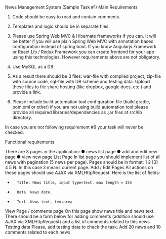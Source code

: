News Management System (Sample Task #1)
Main Requirements
1)  Code should be easy to read and contain comments. 
2)  Templates and logic should be in separate files. 
3) Please use Spring Web MVC & Hibernate frameworks if you can. It will be better if you will use plain Spring Web MVC with annotation based configuration instead of spring boot.
If you know Angularjs Framework or React Lib / Redux Framework you can create frontend for your app using this technologies. However requirements above are not obligatory.
4) Use MySQL as a DB.
5) As a result there should be 3 files: war-file with compiled project, zip-file with source code, sql-file with DB scheme and testing data. Upload these files to file share hosting (like dropbox, google docs, etc.) and provide a link.

6) Please include build automation tool configuration file (build.gradle, pom.xml or other) if you are not using build automation tool please provide all required libraries/dependencies as .jar files at src/lib directory.  

In case you are not following requirement #6 your task will never be checked.

Functional requirements

There are 3 pages in the application:
●	news list page
●	add and edit new page
●	view new page 
List Page
In list page you should implement list of all news with pagination (5 news per page). Pages should be in format: 1 2 [3] 4 5 N. In this case 3 means current page.
Add / Edit Pages
All actions on these pages should use AJAX via XMLHttpRequest. Here is the list of fields:
-       Title. News title, input type=text, max length = 255
-       Date. News date. 
-       Text. News text, textarea
View Page / comments page
On this page show news title and news text. There should be a form below for adding comments (addition should use AJAX via XMLHttpRequest) and a list of comments related to this news.
Testing data
Please, add testing data to check the task. Add 20 news and 10 comments related to each news. 
